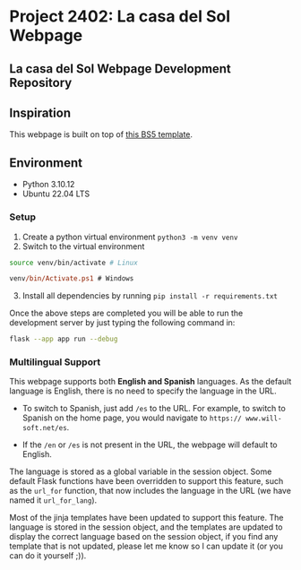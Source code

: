 # Project 2402: La casa del Sol Webpage
## La casa del Sol Webpage Development Repository
## Inspiration

This webpage is built on top of [this BS5 template](https://themewagon.com/themes/free-bootstrap-5-html5-website-template-klar/).

## Environment

- Python 3.10.12
- Ubuntu 22.04 LTS

### Setup

1. Create a python virtual environment ```python3 -m venv venv```
2. Switch to the virtual environment

```sh
source venv/bin/activate # Linux
```

```ps
venv/bin/Activate.ps1 # Windows
```



3. Install all dependencies by running ```pip install -r requirements.txt```

Once the above steps are completed you will be able to run the development server by just typing the following command in:

```sh
flask --app app run --debug
```

### Multilingual Support

This webpage supports both **English and Spanish** languages. 
As the default language is English, there is no need to specify the language in the URL.

- To switch to Spanish, just add ```/es``` to the URL. For example, to switch to Spanish on the home page, you would navigate to ```https://
www.will-soft.net/es```.

- If the ```/en``` or ```/es``` is not present in the URL, the webpage will default to English.

The language is stored as a global variable in the session object. Some default Flask functions have been overridden to support this feature, such as the ```url_for``` function, that now includes the language in the URL (we have named it ```url_for_lang```).

Most of the jinja templates have been updated to support this feature. The language is stored in the session object, and the templates are updated to display the correct language based on the session object, if you find any template that is not updated, please let me know so I can update it (or you can do it yourself ;)).

